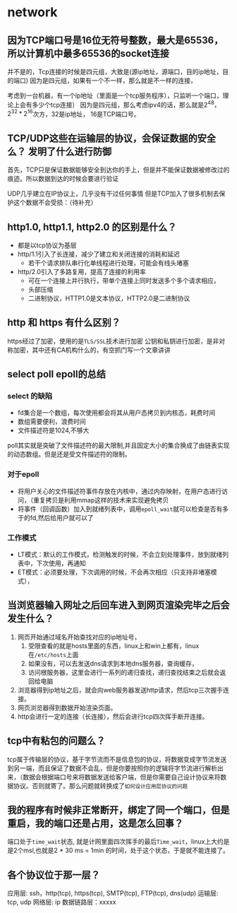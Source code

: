 # network

## 因为TCP端口号是16位无符号整数，最大是65536，所以计算机中最多65536的socket连接

并不是的，Tcp连接的时候是四元组，大致是(源ip地址，源端口，目的ip地址，目的端口)
因为是四元组，如果有一个不一样，那么就是不一样的连接，

考虑到一台机器，有一个ip地址（里面是一个tcp服务程序），只监听一个端口，理论上会有多少个tcp连接）
因为是四元组，那么考虑ipv4的话，那么就是$2^48$，$2^32 * 2^16$次方，32是ip地址， 16是TCP端口号。

## TCP/UDP这些在运输层的协议，会保证数据的安全么？ 发明了什么进行防御

首先，TCP只是保证数据能够安全到达你的手上，但是并不能保证数据被修改过的痕迹。所以数据到达的时候会要进行验证

UDP几乎建立在IP协议上，几乎没有干过任何事情
但是TCP加入了很多机制去保护这个数据不会受损：（待补充）

## http1.0, http1.1, http2.0 的区别是什么？

- 都是以tcp协议为基层
- http/1.1引入了长连接，减少了建立和关闭连接的消耗和延迟
  - 若干个请求排队串行化单线程进行处理，可能会有线头堵塞
- http/2.0引入了多路复用，提高了连接的利用率
  - 可在一个连接上并行执行，带单个连接上同时发送多个多个请求相应，
  - 头部压缩
  - 二进制协议，HTTP1.0是文本协议，HTTP2.0是二进制协议

## http 和 https 有什么区别？

https经过了加密，使用的是`TLS/SSL`技术进行加密
公钥和私钥进行加密，是非对称加密，其中还有CA机构什么的，有空抓门写一个文章讲讲

## select poll epoll的总结

### select 的缺陷

- fd集合是一个数组，每次使用都会将其从用户态拷贝到内核态，耗费时间
- 数组需要便利，浪费时间
- 文件描述符是1024,不够大

poll其实就是突破了文件描述符的最大限制,并且固定大小的集合换成了由链表实现的动态数组。但是还是受文件描述符的限制。

### 对于epoll

- 将用户关心的文件描述符事件存放在内核中，通过内存映射，在用户态进行访问，（重复拷贝是利用mmap这样的技术来实现避免拷贝
- 将事件（回调函数）加入到就绪列表中，调用`epoll_wait`就可以检查是否有多于的fd,然后给用户就可以了

### 工作模式

- LT模式：默认的工作模式，检测触发的时候，不会立刻处理事件，放到就绪列表中，下次使用，再通知
- ET模式：必须要处理，下次调用的时候，不会再次相应（只支持非堵塞模式），

## 当浏览器输入网址之后回车进入到网页渲染完毕之后会发生什么？

1. 网页开始通过域名开始查找对应的ip地址号，
   1. 受限查看的就是hosts里面的东西，linux上和win上都有，linux在`/etc/hosts`上面
   2. 如果没有，可以去发送dns请求到本地dns服务器，查询缓存，
   3. 访问根服务器，这里会进行一系列的递归查找，递归查找结束之后就会返回给电脑
2. 浏览器得到ip地址之后，就会向web服务器发送http请求，然后tcp三次握手连接。
3. 网页浏览器得到数据开始渲染页面。
4. http会进行一定的连接（长连接），然后会进行tcp四次挥手断开连接。

## tcp中有粘包的问题么？

tcp属于传输层的协议，基于字节流而不是信息包的协议，将数据变成字节流发送到另一端，而且保证了数据不会乱，但是你要按照你的逻辑将字节流进行解析出来，（数据会根据端口号来将数据发送给客户端，但是你需要自己设计协议来将数据协议。否则就寄了。那么问题就转换成了`如何设计应用层协议的问题`

## 我的程序有时候非正常断开，绑定了同一个端口，但是重启，我的端口还是占用，这是怎么回事？

端口处于`time_wait`状态, 就是计网里面四次挥手的最后`Time_wait`，linux上大约是是2个msl,也就是2 * 30 ms = 1min 的时间，处于这个状态，于是就不能连接了。

## 各个协议位于那一层？

应用层: ssh，http(tcp), https(tcp), SMTP(tcp), FTP(tcp), dns(udp)
运输层: tcp, udp
网络层: ip
数据链路层：xxxxx